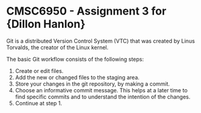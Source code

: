# CMSC6950 - Assignment 3 for {Dillon Hanlon}

Git is a distributed Version Control System (VTC) that was created by
Linus Torvalds, the creator of the Linux kernel. 

The basic Git workflow consists of the following steps: 

1. Create or edit files. 
2. Add the new or changed files to the staging area.
3. Store your changes in the git repository, by making a commit.
4. Choose an informative commit message. This helps at a later time to find
   specific commits and to understand the intention of the changes.
5. Continue at step 1.